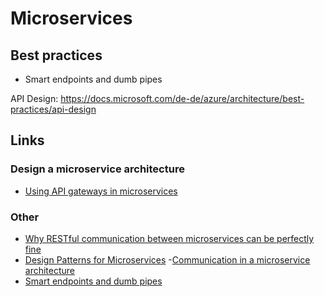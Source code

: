 # Microservices

## Best practices

- Smart endpoints and dumb pipes

API Design:
https://docs.microsoft.com/de-de/azure/architecture/best-practices/api-design

## Links

### Design a microservice architecture

- [Using API gateways in microservices](https://docs.microsoft.com/en-us/azure/architecture/microservices/design/gateway)

### Other

- [Why RESTful communication between microservices can be perfectly fine](https://www.innoq.com/de/blog/why-restful-communication-between-microservices-can-be-perfectly-fine)
- [Design Patterns for Microservices](http://www.rajeshbhojwani.co.in/2018/11/design-patterns-for-microservices.html)
-[Communication in a microservice architecture](https://docs.microsoft.com/en-us/dotnet/architecture/microservices/architect-microservice-container-applications/communication-in-microservice-architecture)
- [Smart endpoints and dumb pipes](https://martinfowler.com/articles/microservices.html#SmartEndpointsAndDumbPipes)
